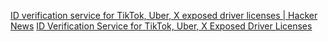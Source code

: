 
[ID verification service for TikTok, Uber, X exposed driver licenses | Hacker News](https://news.ycombinator.com/item?id=40805949)
[ID Verification Service for TikTok, Uber, X Exposed Driver Licenses](https://www.404media.co/id-verification-service-for-tiktok-uber-x-exposed-driver-licenses-au10tix/)
